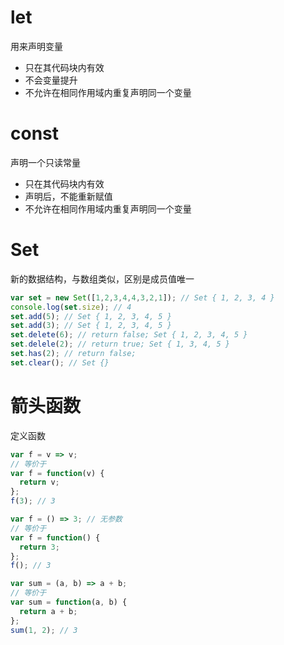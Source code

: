 # let

用来声明变量
* 只在其代码块内有效
* 不会变量提升
* 不允许在相同作用域内重复声明同一个变量

# const

声明一个只读常量
* 只在其代码块内有效
* 声明后，不能重新赋值
* 不允许在相同作用域内重复声明同一个变量

# Set
新的数据结构，与数组类似，区别是成员值唯一
```javascript
var set = new Set([1,2,3,4,4,3,2,1]); // Set { 1, 2, 3, 4 }
console.log(set.size); // 4
set.add(5); // Set { 1, 2, 3, 4, 5 }
set.add(3); // Set { 1, 2, 3, 4, 5 }
set.delete(6); // return false; Set { 1, 2, 3, 4, 5 }
set.delele(2); // return true; Set { 1, 3, 4, 5 }
set.has(2); // return false;
set.clear(); // Set {}
```
# 箭头函数
定义函数
```javascript
var f = v => v;
// 等价于
var f = function(v) {
  return v;
};
f(3); // 3

var f = () => 3; // 无参数
// 等价于
var f = function() {
  return 3;
};
f(); // 3

var sum = (a, b) => a + b;
// 等价于
var sum = function(a, b) {
  return a + b;
};
sum(1, 2); // 3
```
